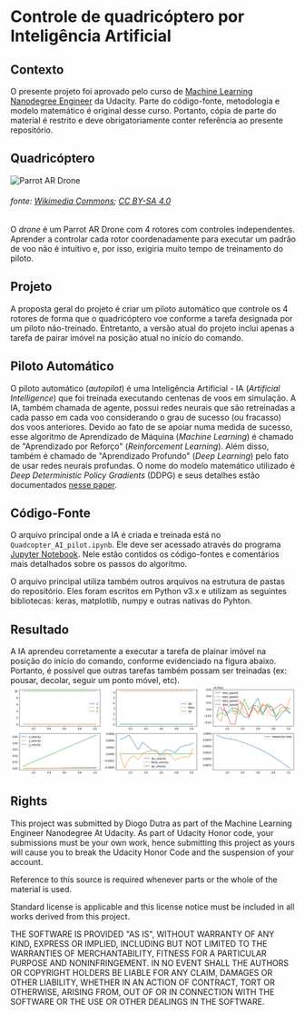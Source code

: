 # Controle de quadricóptero por Inteligência Artificial


## Contexto
O presente projeto foi aprovado pelo curso de [Machine Learning Nanodegree Engineer](https://br.udacity.com/course/machine-learning-engineer-nanodegree--nd009) da Udacity. Parte do código-fonte, metodologia e modelo matemático é original desse curso. Portanto, cópia de parte do material é restrito e deve obrigatoriamente conter referência ao presente repositório.

## Quadricóptero
![Parrot AR Drone](https://s3.amazonaws.com/video.udacity-data.com/topher/2017/October/59d7c61e_parrot-ar-drone/parrot-ar-drone.jpg)
###### fonte: [Wikimedia Commons](https://commons.wikimedia.org/wiki/File:81RNYV29HCL._SL1500_%281/%29.jpg); [CC BY-SA 4.0](https://creativecommons.org/licenses/by-sa/4.0/)

O *drone* é um Parrot AR Drone com 4 rotores com controles independentes. Aprender a controlar cada rotor coordenadamente para executar um padrão de voo não é intuitivo e, por isso, exigiria muito tempo de treinamento do piloto.

## Projeto
A proposta geral do projeto é criar um piloto automático que controle os 4 rotores de forma que o quadricóptero voe conforme a tarefa designada por um piloto não-treinado. Entretanto, a versão atual do projeto inclui apenas a tarefa de pairar imóvel na posição atual no início do comando.

## Piloto Automático
O piloto automático (*autopilot*) é uma Inteligência Artificial - IA (*Artificial Intelligence*) que foi treinada executando centenas de voos em simulação. A IA, também chamada de agente, possui redes neurais que são retreinadas a cada passo em cada voo considerando o grau de sucesso (ou fracasso) dos voos anteriores. Devido ao fato de se apoiar numa medida de sucesso, esse algoritmo de Aprendizado de Máquina (*Machine Learning*) é chamado de "Aprendizado por Reforço" (*Reinforcement Learning*). Além disso, também é chamado de "Aprendizado Profundo" (*Deep Learning*) pelo fato de usar redes neurais profundas. O nome do modelo matemático utilizado é *Deep Deterministic Policy Gradients* (DDPG) e seus detalhes estão documentados [nesse paper](https://arxiv.org/abs/1509.02971). 

## Código-Fonte
O arquivo principal onde a IA é criada e treinada está no `Quadcopter_AI_pilot.ipynb`. Ele deve ser acessado através do programa [Jupyter Notebook](http://jupyter.org/). Nele estão contidos os código-fontes e comentários mais detalhados sobre os passos do algoritmo.

O arquivo principal utiliza também outros arquivos na estrutura de pastas do repositório. Eles foram escritos em Python v3.x e utilizam as seguintes bibliotecas: keras, matplotlib, numpy e outras nativas do Pyhton.

## Resultado
A IA aprendeu corretamente a executar a tarefa de plainar imóvel na posição do início do comando, conforme evidenciado na figura abaixo. Portanto, é possível que outras tarefas também possam ser treinadas (ex: pousar, decolar, seguir um ponto móvel, etc).
![Melhor Voo](https://github.com/diogodutra/quad_AI/blob/master/best_flight.png)



## Rights
This project was submitted by Diogo Dutra as part of the Machine Learning Engineer Nanodegree At Udacity. As part of Udacity Honor code, your submissions must be your own work, hence submitting this project as yours will cause you to break the Udacity Honor Code and the suspension of your account.

Reference to this source is required whenever parts or the whole of the material
is used.

Standard license is applicable and this license notice must be included in all works derived from this project.

THE SOFTWARE IS PROVIDED "AS IS", WITHOUT WARRANTY OF ANY KIND, EXPRESS OR IMPLIED, INCLUDING BUT NOT LIMITED TO THE WARRANTIES OF MERCHANTABILITY, FITNESS FOR A PARTICULAR PURPOSE AND NONINFRINGEMENT. IN NO EVENT SHALL THE AUTHORS OR COPYRIGHT HOLDERS BE LIABLE FOR ANY CLAIM, DAMAGES OR OTHER LIABILITY, WHETHER IN AN ACTION OF CONTRACT, TORT OR OTHERWISE, ARISING FROM, OUT OF OR IN CONNECTION WITH THE SOFTWARE OR THE USE OR OTHER DEALINGS IN THE SOFTWARE.

